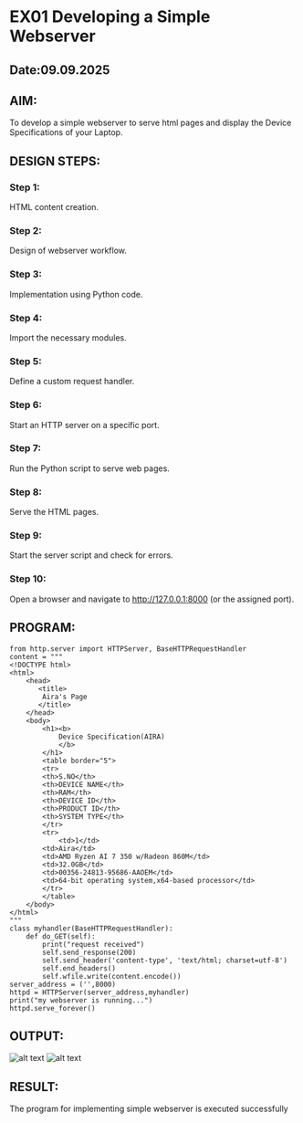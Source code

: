 # EX01 Developing a Simple Webserver
## Date:09.09.2025

## AIM:
To develop a simple webserver to serve html pages and display the Device Specifications of your Laptop.

## DESIGN STEPS:
### Step 1: 
HTML content creation.

### Step 2:
Design of webserver workflow.

### Step 3:
Implementation using Python code.

### Step 4:
Import the necessary modules.

### Step 5:
Define a custom request handler.

### Step 6:
Start an HTTP server on a specific port.

### Step 7:
Run the Python script to serve web pages.

### Step 8:
Serve the HTML pages.

### Step 9:
Start the server script and check for errors.

### Step 10:
Open a browser and navigate to http://127.0.0.1:8000 (or the assigned port).

## PROGRAM:
```
from http.server import HTTPServer, BaseHTTPRequestHandler
content = """
<!DOCTYPE html>
<html>
    <head>
       <title>
        Aira's Page
       </title>
    </head>
    <body>
        <h1><b>
            Device Specification(AIRA)
            </b>
        </h1>
        <table border="5">
        <tr>
        <th>S.NO</th>
        <th>DEVICE NAME</th>
        <th>RAM</th>
        <th>DEVICE ID</th>
        <th>PRODUCT ID</th>
        <th>SYSTEM TYPE</th>
        </tr>
        <tr>
            <td>1</td>
        <td>Aira</td>
        <td>AMD Ryzen AI 7 350 w/Radeon 860M</td>
        <td>32.0GB</td>
        <td>00356-24813-95686-AAOEM</td>
        <td>64-bit operating system,x64-based processor</td>
        </tr>
        </table>
    </body>
</html>
"""
class myhandler(BaseHTTPRequestHandler):
    def do_GET(self):
        print("request received")
        self.send_response(200)
        self.send_header('content-type', 'text/html; charset=utf-8')
        self.end_headers()
        self.wfile.write(content.encode())
server_address = ('',8000)
httpd = HTTPServer(server_address,myhandler)
print("my webserver is running...")
httpd.serve_forever()
```

## OUTPUT:
![alt text](<Screenshot 2025-09-09 144745.png>)
![alt text](<Screenshot 2025-09-09 144804.png>)

## RESULT:
The program for implementing simple webserver is executed successfully
